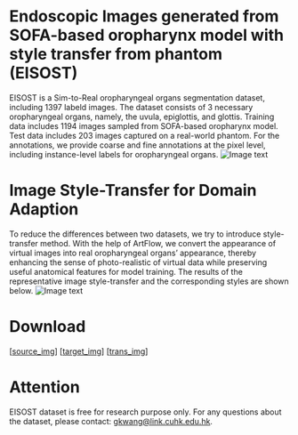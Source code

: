 # Endoscopic Images generated from SOFA-based oropharynx model with style transfer from phantom (EISOST)
EISOST is a Sim-to-Real oropharyngeal organs segmentation dataset, including 1397 labeld images. The dataset consists of 3 necessary oropharyngeal organs, namely, the uvula, epiglottis, and glottis. Training data includes 1194 images sampled from SOFA-based oropharynx model. Test data includes 203 images captured on a real-world phantom. For the annotations, we provide coarse and fine annotations at the pixel level, including instance-level labels for oropharyngeal organs.
![Image text](https://github.com/gkw0010/EISOST-Sim2Real-Dataset-Release/blob/main/Representative_image.png)

# Image Style-Transfer for Domain Adaption
To reduce the differences between two datasets, we try to introduce style-transfer method. With the help of ArtFlow, we convert the appearance of virtual images into real oropharyngeal organs’ appearance, thereby enhancing the sense of photo-realistic of virtual data while preserving useful anatomical features for model training.
The results of the representative image style-transfer and the corresponding styles are shown below.
![Image text](https://github.com/gkw0010/EISOST-Sim2Real-Dataset-Release/blob/main/Style-Transfer.png)

# Download
[[source_img](https://drive.google.com/file/d/1uxFKOOY1Nx-4JfxLQzgSaItIzJA-ULt-/view?usp=share_link)]
[[target_img](https://drive.google.com/file/d/1ZI9vwpyDGuzp0poWIfUKoatWRAOvCoUl/view?usp=share_link)]
[[trans_img](https://drive.google.com/file/d/1ZPi29nl1sgoKsoUO6_ESrMdp8o6GYnHs/view?usp=share_link)]

 # Attention
EISOST dataset is free for research purpose only. For any questions about the dataset, please contact: gkwang@link.cuhk.edu.hk.
